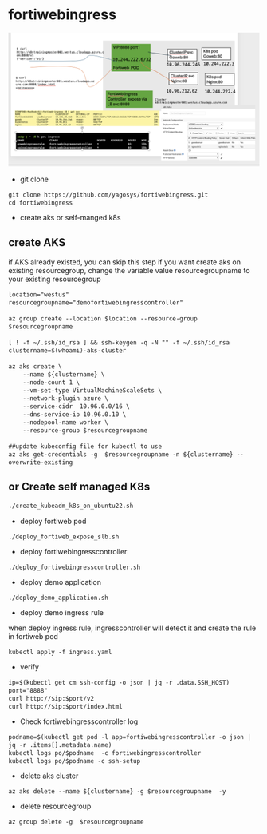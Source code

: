 # fortiwebingress
![demo](./demo.png "demo diagram")

- git clone
```
git clone https://github.com/yagosys/fortiwebingress.git
cd fortiwebingress

```
- create aks or self-manged k8s

## create AKS 
if AKS already existed, you can skip this step
if you want create aks on existing resourcegroup, change the variable value resourcegroupname to your existing resourcegroup

```
location="westus"
resourcegroupname="demofortiwebingresscontroller"

az group create --location $location --resource-group $resourcegroupname

[ ! -f ~/.ssh/id_rsa ] && ssh-keygen -q -N "" -f ~/.ssh/id_rsa
clustername=$(whoami)-aks-cluster

az aks create \
    --name ${clustername} \
    --node-count 1 \
    --vm-set-type VirtualMachineScaleSets \
    --network-plugin azure \
    --service-cidr  10.96.0.0/16 \
    --dns-service-ip 10.96.0.10 \
    --nodepool-name worker \
    --resource-group $resourcegroupname

##update kubeconfig file for kubectl to use 
az aks get-credentials -g  $resourcegroupname -n ${clustername} --overwrite-existing
```

## or Create self managed K8s  

```bash
./create_kubeadm_k8s_on_ubuntu22.sh
```
- deploy fortiweb pod
```
./deploy_fortiweb_expose_slb.sh
```

- deploy fortiwebingresscontroller 
```
./deploy_fortiwebingresscontroller.sh
```
- deploy demo application 

```
./deploy_demo_application.sh

```

- deploy demo ingress rule

when deploy ingress rule, ingresscontroller will detect it and create the rule in fortiweb pod
```
kubectl apply -f ingress.yaml

```

- verify 
```
ip=$(kubectl get cm ssh-config -o json | jq -r .data.SSH_HOST)
port="8888"
curl http://$ip:$port/v2
curl http://$ip:$port/index.html
```

- Check fortiwebingresscontroller log

```
podname=$(kubectl get pod -l app=fortiwebingresscontroller -o json | jq -r .items[].metadata.name)
kubectl logs po/$podname  -c fortiwebingresscontroller
kubectl logs po/$podname -c ssh-setup
```
- delete aks cluster
```
az aks delete --name ${clustername} -g $resourcegroupname  -y
```
- delete resourcegroup
```
az group delete -g  $resourcegroupname
```
